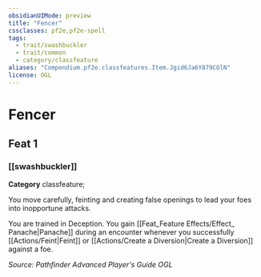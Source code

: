 ```yaml
---
obsidianUIMode: preview
title: "Fencer"
cssclasses: pf2e,pf2e-spell
tags:
  - trait/swashbuckler
  - trait/common
  - category/classfeature
aliases: "Compendium.pf2e.classfeatures.Item.Jgid6Ja6Y879COlN"
license: OGL
---
```

# Fencer
## Feat 1
### [[swashbuckler]]

**Category** classfeature; 




You move carefully, feinting and creating false openings to lead your foes into inopportune attacks.

You are trained in Deception. You gain [[Feat_Feature Effects/Effect_ Panache|Panache]] during an encounter whenever you successfully [[Actions/Feint|Feint]] or [[Actions/Create a Diversion|Create a Diversion]] against a foe.

*Source: Pathfinder Advanced Player's Guide*
*OGL*
